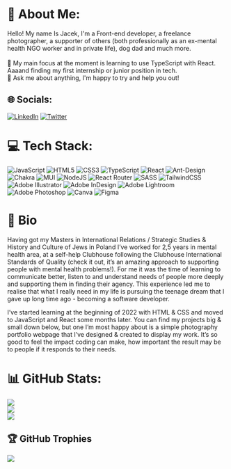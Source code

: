 # 💫 About Me:
Hello! My name Is Jacek, I'm a Front-end developer, a freelance photographer, a supporter of others (both professionally as an ex-mental health NGO worker and in private life), dog dad and much more.<br><br>🌸 My main focus at the moment is learning to use TypeScript with React. Aaaand finding my first internship or junior position in tech.<br>💬 Ask me about anything, I'm happy to try and help you out!


## 🌐 Socials:
[![LinkedIn](https://img.shields.io/badge/LinkedIn-%230077B5.svg?logo=linkedin&logoColor=white)](https://linkedin.com/in/jacek-smoter) [![Twitter](https://img.shields.io/badge/Twitter-%231DA1F2.svg?logo=Twitter&logoColor=white)](https://twitter.com/JacekSmoter) 

# 💻 Tech Stack:
![JavaScript](https://img.shields.io/badge/javascript-%23323330.svg?style=for-the-badge&logo=javascript&logoColor=%23F7DF1E) ![HTML5](https://img.shields.io/badge/html5-%23E34F26.svg?style=for-the-badge&logo=html5&logoColor=white) ![CSS3](https://img.shields.io/badge/css3-%231572B6.svg?style=for-the-badge&logo=css3&logoColor=white) ![TypeScript](https://img.shields.io/badge/typescript-%23007ACC.svg?style=for-the-badge&logo=typescript&logoColor=white) ![React](https://img.shields.io/badge/react-%2320232a.svg?style=for-the-badge&logo=react&logoColor=%2361DAFB) ![Ant-Design](https://img.shields.io/badge/-AntDesign-%230170FE?style=for-the-badge&logo=ant-design&logoColor=white) ![Chakra](https://img.shields.io/badge/chakra-%234ED1C5.svg?style=for-the-badge&logo=chakraui&logoColor=white) ![MUI](https://img.shields.io/badge/MUI-%230081CB.svg?style=for-the-badge&logo=material-ui&logoColor=white) ![NodeJS](https://img.shields.io/badge/node.js-6DA55F?style=for-the-badge&logo=node.js&logoColor=white) ![React Router](https://img.shields.io/badge/React_Router-CA4245?style=for-the-badge&logo=react-router&logoColor=white) ![SASS](https://img.shields.io/badge/SASS-hotpink.svg?style=for-the-badge&logo=SASS&logoColor=white) ![TailwindCSS](https://img.shields.io/badge/tailwindcss-%2338B2AC.svg?style=for-the-badge&logo=tailwind-css&logoColor=white) ![Adobe Illustrator](https://img.shields.io/badge/adobeillustrator-%23FF9A00.svg?style=for-the-badge&logo=adobeillustrator&logoColor=white) ![Adobe InDesign](https://img.shields.io/badge/Adobe%20InDesign-49021F?style=for-the-badge&logo=adobeindesign&logoColor=white) ![Adobe Lightroom](https://img.shields.io/badge/Adobe%20Lightroom-31A8FF.svg?style=for-the-badge&logo=Adobe%20Lightroom&logoColor=white) ![Adobe Photoshop](https://img.shields.io/badge/adobephotoshop-%2331A8FF.svg?style=for-the-badge&logo=adobephotoshop&logoColor=white) ![Canva](https://img.shields.io/badge/Canva-%2300C4CC.svg?style=for-the-badge&logo=Canva&logoColor=white) 	![Figma](https://img.shields.io/badge/figma-%23F24E1E.svg?style=for-the-badge&logo=figma&logoColor=white)

# 🤷 Bio

Having got my Masters in International Relations / Strategic Studies & History and Culture of Jews in Poland I’ve worked for 2,5 years in mental health area, at a self-help Clubhouse following the Clubhouse International Standards of Quality (check it out, it’s an amazing approach to supporting people with mental health problems!). For me it was the time of learning to communicate better, listen to and understand needs of people more deeply and supporting them in finding their agency. This experience led me to realise that what I really need in my life is pursuing the teenage dream that I gave up long time ago - becoming a software developer. 

I’ve started learning at the beginning of 2022 with HTML & CSS and moved to JavaScript and React some months later. You can find my projects big & small down below, but one I’m most happy about is a simple photography portfolio webpage that I’ve designed & created to display my work. It’s so good to feel the impact coding can make, how important the result may be to people if it responds to their needs. 


# 📊 GitHub Stats:
![](https://github-readme-stats.vercel.app/api?username=jackz070&theme=dark&hide_border=false&include_all_commits=false&count_private=false)<br/>
![](https://github-readme-streak-stats.herokuapp.com/?user=jackz070&theme=dark&hide_border=false)<br/>
![](https://github-readme-stats.vercel.app/api/top-langs/?username=jackz070&theme=dark&hide_border=false&include_all_commits=false&count_private=false&layout=compact)

## 🏆 GitHub Trophies
![](https://github-profile-trophy.vercel.app/?username=jackz070&theme=tokyonight&no-frame=true&no-bg=true&margin-w=4)

<!-- Proudly created with GPRM ( https://gprm.itsvg.in ) -->
